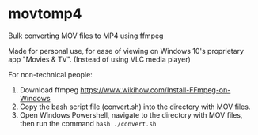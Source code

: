 # movtomp4
Bulk converting MOV files to MP4 using ffmpeg

Made for personal use, for ease of viewing on Windows 10's proprietary app "Movies & TV". (Instead of using VLC media player)

For non-technical people:

1. Download ffmpeg https://www.wikihow.com/Install-FFmpeg-on-Windows
2. Copy the bash script file (convert.sh) into the directory with MOV files.
3. Open Windows Powershell, navigate to the directory with MOV files, then run the command `bash ./convert.sh`
